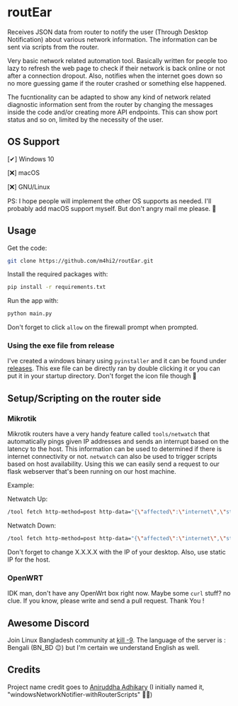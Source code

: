 # routEar

Receives JSON data from router to notify the user (Through Desktop Notification) about various network information. The information can be sent via scripts from the router.

Very basic network related automation tool. Basically written for people too lazy to refresh the web page to check if their network is back online or not after a connection dropout. Also, notifies when the internet goes down so no more guessing game if the router crashed or something else happened.

The fucntionality can be adapted to show any kind of network related diagnostic information sent from the router by changing the messages inside the code and/or creating more API endpoints. This can show port status and so on, limited by the necessity of the user.

## OS Support

[✔] Windows 10

[❌] macOS

[❌] GNU/Linux

PS: I hope people will implement the other OS supports as needed. I'll probably add macOS support myself. But don't angry mail me please. 🥺

## Usage

Get the code:

``` bash
git clone https://github.com/m4hi2/routEar.git
```

Install the required packages with:

``` bash
pip install -r requirements.txt
```

Run the app with:

``` bash
python main.py
```

Don't forget to click `allow` on the firewall prompt when prompted.

### Using the exe file from release

I've created a windows binary using `pyinstaller` and it can be found under [releases](https://github.com/m4hi2/routEar/releases/tag/v0.1.0-alpha). This exe file can be directly ran by double clicking it or you can put it in your startup directory. Don't forget the icon file though 🤣

## Setup/Scripting on the router side

### Mikrotik

Mikrotik routers have a very handy feature called `tools/netwatch` that automatically pings given IP addresses and sends an interrupt based on the latency to the host. This information can be used to determined if there is internet connectivity or not. `netwatch` can also be used to trigger scripts based on host availability. Using this we can easily send a request to our flask webserver that's been running on our host machine.

Example:

Netwatch Up:

``` bash
/tool fetch http-method=post http-data="{\"affected\":\"internet\",\"status\":\"up\"}" output=none url="http://X.X.X.X:8000/"  http-header-field="content-type: application/json"
```

Netwatch Down:

``` bash
/tool fetch http-method=post http-data="{\"affected\":\"internet\",\"status\":\"down\"}" output=none url="http://X.X.X.X:8000/"  http-header-field="content-type: application/json"
```

Don't forget to change X.X.X.X with the IP of your desktop. Also, use static IP for the host.

### OpenWRT

IDK man, don't have any OpenWrt box right now. Maybe some `curl` stuff? no clue. If you know, please write and send a pull request. Thank You !

## Awesome Discord

Join Linux Bangladesh community at [kill -9](https://discord.gg/kyaRT22wqZ). The language of the server is : Bengali (BN_BD 😉) but I'm certain we understand English as well.

## Credits

Project name credit goes to [Aniruddha Adhikary](https://github.com/aniruddha-adhikary) (I initially named it, "windowsNetworkNotifier-withRouterScripts" 🤦‍♂️)
